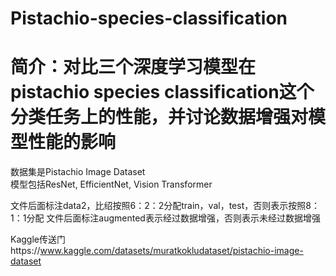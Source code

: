 # Pistachio-species-classification
<h1>简介：对比三个深度学习模型在pistachio species classification这个分类任务上的性能，并讨论数据增强对模型性能的影响</h1>
数据集是Pistachio Image Dataset<br>
模型包括ResNet, EfficientNet, Vision Transformer<br>


文件后面标注data2，比绍按照6：2：2分配train，val，test，否则表示按照8：1：1分配
文件后面标注augmented表示经过数据增强，否则表示未经过数据增强

Kaggle传送门https://www.kaggle.com/datasets/muratkokludataset/pistachio-image-dataset
